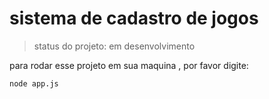 # sistema de cadastro de jogos

>status do projeto: em desenvolvimento

para rodar esse projeto em sua maquina , por favor digite:

```
node app.js
``` 
